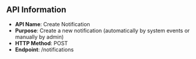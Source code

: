 ## API Information

- **API Name**: Create Notification
- **Purpose**: Create a new notification (automatically by system events or manually by admin)
- **HTTP Method**: POST
- **Endpoint**: /notifications
